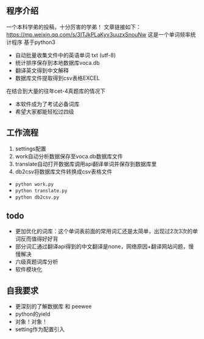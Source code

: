 ## 程序介绍 
一个本科学弟的投稿，十分厉害的学弟！
文章链接如下： https://mp.weixin.qq.com/s/3ITJkPLaKyv3uuzxSnouNw
这是一个单词频率统计程序 基于python3  
- 自动批量收集文件中的英语单词 txt (utf-8)  
- 统计排序保存到本地数据库voca.db  
- 翻译英文得到中文解释  
- 数据库文件提取得到csv表格EXCEL  

在结合到大量的往年cet-4真题库的情况下  
- 本软件成为了考试必备词库  
- 希望大家都能轻松过四级  
## 工作流程  
1. settings配置  
2. work自动分析数据保存至voca.db数据库文件  
3. translate自动打开数据库调用api翻译单词并保存到数据库里  
4. db2csv将数据库文件转换成csv表格文件  
- `python work.py`  
- `python translate.py`  
- `python db2csv.py`  
## todo  
- 更加优化的词库：这个单词表前面的常用词汇还是太简单，出现过2次3次的单词反而值得好好背  
- 部分词汇通过翻译api得到的中文翻译是none，网络原因+翻译网站问题，慢慢解决  
- 六级真题词库分析  
- 软件模块化  
## 自我要求
- 更深刻的了解数据库 和 peewee
- python的yield
- 对象！对象！
- setting作为配置引入
